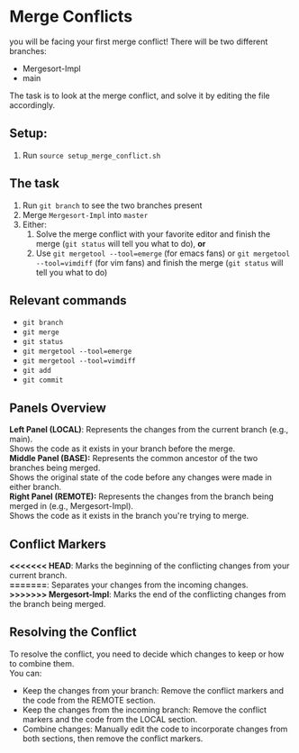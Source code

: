 # Merge Conflicts
you will be facing your first merge conflict!
There will be two different branches:

* Mergesort-Impl
* main

The task is to look at the merge conflict, and solve it by editing the file accordingly.

## Setup:

1. Run `source setup_merge_conflict.sh`

## The task

1. Run `git branch` to see the two branches present
2. Merge `Mergesort-Impl` into `master`
3. Either:
   1. Solve the merge conflict with your favorite editor and finish the merge (`git status` will tell you what to do), **or**
   2. Use `git mergetool --tool=emerge` (for emacs fans) or `git mergetool --tool=vimdiff` (for vim fans) and finish the merge (`git status` will tell you what to do)

## Relevant commands
- `git branch`
- `git merge`
- `git status`
- `git mergetool --tool=emerge`
- `git mergetool --tool=vimdiff`
- `git add`
- `git commit`

## Panels Overview
**Left Panel (LOCAL)**: Represents the changes from the current branch (e.g., main).  
Shows the code as it exists in your branch before the merge.  
**Middle Panel (BASE):** Represents the common ancestor of the two branches being merged.  
Shows the original state of the code before any changes were made in either branch.  
**Right Panel (REMOTE):** Represents the changes from the branch being merged in (e.g., Mergesort-Impl).  
Shows the code as it exists in the branch you're trying to merge.  

## Conflict Markers
**<<<<<<< HEAD**: Marks the beginning of the conflicting changes from your current branch.  
**=======**: Separates your changes from the incoming changes.  
**>>>>>>> Mergesort-Impl**: Marks the end of the conflicting changes from the branch being merged.  

## Resolving the Conflict
To resolve the conflict, you need to decide which changes to keep or how to combine them.  
You can:  
* Keep the changes from your branch: Remove the conflict markers and the code from the REMOTE section.
* Keep the changes from the incoming branch: Remove the conflict markers and the code from the LOCAL section.
* Combine changes: Manually edit the code to incorporate changes from both sections, then remove the conflict markers.